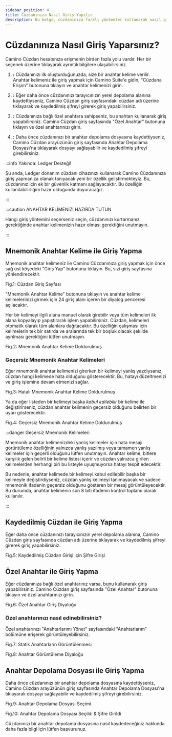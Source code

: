 ```yaml
---
sidebar_position: 4
title: Cüzdanınıza Nasıl Giriş Yapılır
description: Bu belge, cüzdanınıza farklı yöntemler kullanarak nasıl giriş yapacağınızı açıklar.
---
```


# Cüzdanınıza Nasıl Giriş Yaparsınız?

Camino Cüzdan hesabınıza erişmenin birden fazla yolu vardır. Her bir seçenek üzerine tıklayarak ayrıntılı bilgilere ulaşabilirsiniz.

1. **:** Cüzdanınızı ilk oluşturduğunuzda, size bir anahtar kelime verilir. Anahtar kelimeniz ile giriş yapmak için Camino Suite'e gidin, "Cüzdana Erişim" butonuna tıklayın ve anahtar kelimenizi girin.

2. **:** Eğer daha önce cüzdanınızı tarayıcınızın yerel depolama alanına kaydettiyseniz, Camino Cüzdan giriş sayfasındaki cüzdan adı üzerine tıklayarak ve kaydedilmiş şifreyi girerek giriş yapabilirsiniz.

3. **:** Cüzdanınıza bağlı özel anahtara sahipseniz, bu anahtarı kullanarak giriş yapabilirsiniz. Camino Cüzdan giriş sayfasında "Özel Anahtar" butonuna tıklayın ve özel anahtarınızı girin.

4. **:** Daha önce cüzdanınızı bir anahtar depolama dosyasına kaydettiyseniz, Camino Cüzdan arayüzünün giriş sayfasında Anahtar Depolama Dosyası'na tıklayarak dosyayı sağlayabilir ve kaydedilmiş şifreyi girebilirsiniz.

:::info Yakında: Ledger Desteği!

Şu anda, Ledger donanım cüzdanı cihazınızı kullanarak Camino Cüzdanınıza giriş yapmanıza olanak tanıyacak yeni bir özellik geliştirmekteyiz. Bu, cüzdanınız için ek bir güvenlik katmanı sağlayacaktır. Bu özelliğin kullanılabilirliğini hazır olduğunda duyuracağız.

:::

:::caution ANAHTAR KELİMENİZİ HAZIRDA TUTUN

Hangi giriş yöntemini seçerseniz seçin, cüzdanınızı kurtarmanız gerektiğinde anahtar kelimenizin hazır olması gerektiğini unutmayın.

:::

## Mnemonik Anahtar Kelime ile Giriş Yapma

Mnemonik anahtar kelimeniz ile Camino Cüzdanınıza giriş yapmak için önce sağ üst köşedeki "Giriş Yap" butonuna tıklayın. Bu, sizi giriş sayfasına yönlendirecektir.



Fig.1: Cüzdan Giriş Sayfası


"Mnemonik Anahtar Kelime" butonuna tıklayın ve anahtar kelime kelimelerinizi girmek için 24 giriş alanı içeren bir diyalog penceresi açılacaktır.

Her bir kelimeyi ilgili alana manuel olarak girebilir veya tüm kelimeleri ilk alana kopyalayıp yapıştırarak işlem yapabilirsiniz. Cüzdan, kelimeleri otomatik olarak tüm alanlara dağıtacaktır. Bu özelliğin çalışması için kelimelerin tek bir satırda ve aralarında tek bir boşluk olacak şekilde ayrılması gerektiğini lütfen unutmayın.



Fig.2: Mnemonik Anahtar Kelime Doldurulmuş


### Geçersiz Mnemonik Anahtar Kelimeleri

Eğer mnemonik anahtar kelimenizi girerken bir kelimeyi yanlış yazdıysanız, cüzdan hangi kelimede hata olduğunu gösterecektir. Bu, hatayı düzeltmenizi ve giriş işlemine devam etmenizi sağlar.



Fig.3: Hatalı Mnemonik Anahtar Kelime Doldurulmuş


Ya da eğer listeden bir kelimeyi başka _kabul edilebilir_ bir kelime ile değiştirirseniz, cüzdan anahtar kelimenin geçersiz olduğunu belirten bir uyarı gösterecektir.



Fig.4: Geçersiz Mnemonik Anahtar Kelime Doldurulmuş


:::danger Geçersiz Mnemonik Kelimeleri

Mnemonik anahtar kelimenizdeki yanlış kelimeler için hata mesajı görüntüleme özelliğinin yalnızca yanlış yazılmış veya tamamen yanlış kelimeler için geçerli olduğunu lütfen unutmayın. Anahtar kelime, bitlere karşılık gelen belirli bir kelime listesi içerir ve cüzdan yalnızca girilen kelimelerden herhangi biri bu listeyle uyuşmuyorsa hatayı tespit edecektir.

Bu nedenle, anahtar kelimede bir kelimeyi kabul edilebilir başka bir kelimeyle değiştirdiyseniz, cüzdan yanlış kelimeyi tanımayacak ve sadece mnemonik ifadenin geçersiz olduğunu gösteren bir mesaj görüntüleyecektir. Bu durumda, anahtar kelimenin son 8 biti ifadenin kontrol toplamı olarak kullanılır.

:::

## Kaydedilmiş Cüzdan ile Giriş Yapma

Eğer daha önce cüzdanınızı  tarayıcınızın yerel depolama alanına, Camino Cüzdan giriş sayfasında cüzdan adı üzerine tıklayarak ve kaydedilmiş şifreyi girerek giriş yapabilirsiniz.



Fig.5: Kaydedilmiş Cüzdan Girişi için Şifre Girişi


## Özel Anahtar ile Giriş Yapma

Eğer cüzdanınıza bağlı özel anahtarınız varsa, bunu kullanarak giriş yapabilirsiniz. Camino Cüzdan giriş sayfasında "Özel Anahtar" butonuna tıklayın ve özel anahtarınızı girin.



Fig.6: Özel Anahtar Giriş Diyaloğu


### Özel anahtarınızı nasıl edinebilirsiniz?

Özel anahtarınızı "Anahtarlarımı Yönet" sayfasındaki "Anahtarlarım" bölümüne erişerek görüntüleyebilirsiniz.



Fig.7: Statik Anahtarların Görüntülenmesi




Fig.8: Anahtar Görüntüleme Diyaloğu


## Anahtar Depolama Dosyası ile Giriş Yapma

Daha önce cüzdanınızı bir anahtar depolama dosyasına kaydettiyseniz, Camino Cüzdan arayüzünün giriş sayfasında Anahtar Depolama Dosyası'na tıklayarak dosyayı sağlayabilir ve kaydedilmiş şifreyi girebilirsiniz.



Fig.9: Anahtar Depolama Dosyası Seçimi




Fig.10: Anahtar Depolama Dosyası Seçildi & Şifre Girildi


Cüzdanınızı bir anahtar depolama dosyasına nasıl kaydedeceğiniz hakkında daha fazla bilgi için lütfen  başvurunuz.